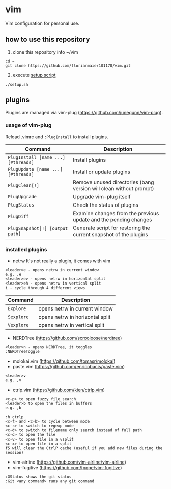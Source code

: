 # vim
Vim configuration for personal use.

## how to use this repository
1. clone this repository into ~/vim
``` shell
cd ~
git clone https://github.com/florianmaier101178/vim.git
```

2. execute [setup script](https://github.com/florianmaier101178/vim/blob/master/setup.sh)
``` shell
./setup.sh
```

## plugins
Plugins are managed via vim-plug (https://github.com/junegunn/vim-plug).

### usage of vim-plug
Reload .vimrc and `:PlugInstall` to install plugins.

| Command                             | Description                                                        |
| ----------------------------------- | ------------------------------------------------------------------ |
| `PlugInstall [name ...] [#threads]` | Install plugins                                                    |
| `PlugUpdate [name ...] [#threads]`  | Install or update plugins                                          |
| `PlugClean[!]`                      | Remove unused directories (bang version will clean without prompt) |
| `PlugUpgrade`                       | Upgrade vim-plug itself                                            |
| `PlugStatus`                        | Check the status of plugins                                        |
| `PlugDiff`                          | Examine changes from the previous update and the pending changes   |
| `PlugSnapshot[!] [output path]`     | Generate script for restoring the current snapshot of the plugins  |

### installed plugins
- netrw
It's not really a plugin, it comes with vim
```Shell
<leader>e - opens netrw in current window
e.g. ,e
<leader>ev - opens netrw in horizontal split
<leader>eh - opens netrw in vertical split
i - cycle through 4 different views
```
| Command                             | Description                                                        |
| ----------------------------------- | ------------------------------------------------------------------ |
| `Explore`                           | opens netrw in current window                                      |
| `Sexplore`                          | opens netrw in horizontal split                                    |
| `Vexplore`                          | opens netrw in vertical split                                      |

- NERDTree (https://github.com/scrooloose/nerdtree)
```Shell
<leader>n - opens NERDTree, it toggles
:NERDTreeToggle
```
- molokai.vim (https://github.com/tomasr/molokai)
- paste.vim (https://github.com/enricobacis/paste.vim)
``` shell
<leader>v
e.g. ,v
```
- ctrlp.vim (https://github.com/kien/ctrlp.vim)
``` shell
<c-p> to open fuzzy file search
<leader>b to open the files in buffers
e.g. ,b

:h ctrlp
<c-f> and <c-b> to cycle between mode
<c-r> to switch to regexp mode
<c-d> to switch to filename only search instead of full path
<c-o> to open the file
<c-v> to open file in a vsplit
<c-x> to open file in a split
f5 will clear the CtrlP cache (useful if you add new files during the session)
```
- vim-airline (https://github.com/vim-airline/vim-airline)
- vim-fugitive (https://github.com/tpope/vim-fugitive)
```
:GStatus shows the git status
:Git <any command> runs any git command
```
